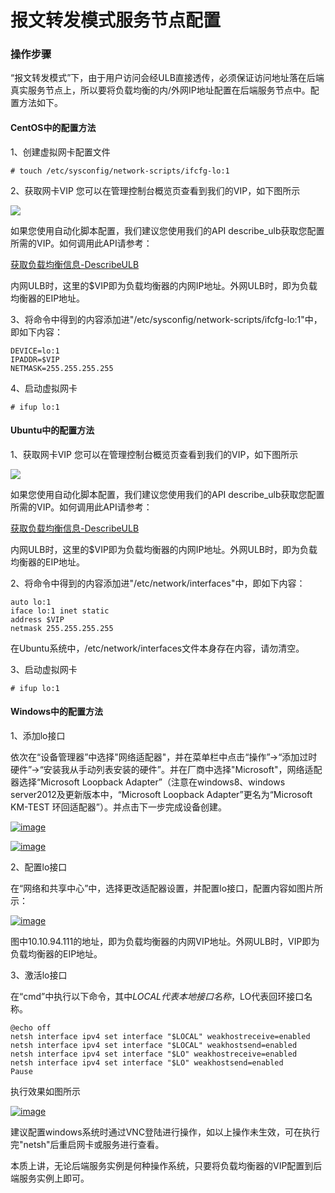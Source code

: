 # 报文转发模式服务节点配置

### 操作步骤

“报文转发模式”下，由于用户访问会经ULB直接透传，必须保证访问地址落在后端真实服务节点上，所以要将负载均衡的内/外网IP地址配置在后端服务节点中。配置方法如下。

#### CentOS中的配置方法 <a id="centos&#x4E2D;&#x7684;&#x914D;&#x7F6E;&#x65B9;&#x6CD5;"></a>

1、创建虚拟网卡配置文件

```text
# touch /etc/sysconfig/network-scripts/ifcfg-lo:1
```

2、获取网卡VIP 您可以在管理控制台概览页查看到我们的VIP，如下图所示

[![](https://docs.ucloud.cn/_media/network/ulb/%E8%8E%B7%E5%8F%96vip.png)](https://docs.ucloud.cn/_detail/network/ulb/%E8%8E%B7%E5%8F%96vip.png?id=network%3Aulb%3Acommon)

如果您使用自动化脚本配置，我们建议您使用我们的API describe\_ulb获取您配置所需的VIP。如何调用此API请参考：

[获取负载均衡信息-DescribeULB](https://docs.ucloud.cn/api/ulb-api/describe_ulb)

内网ULB时，这里的$VIP即为负载均衡器的内网IP地址。外网ULB时，即为负载均衡器的EIP地址。

3、将命令中得到的内容添加进"/etc/sysconfig/network-scripts/ifcfg-lo:1"中，即如下内容：

```text
DEVICE=lo:1
IPADDR=$VIP
NETMASK=255.255.255.255
```

4、启动虚拟网卡

```text
# ifup lo:1
```

#### Ubuntu中的配置方法 <a id="ubuntu&#x4E2D;&#x7684;&#x914D;&#x7F6E;&#x65B9;&#x6CD5;"></a>

1、获取网卡VIP 您可以在管理控制台概览页查看到我们的VIP，如下图所示

[![](https://docs.ucloud.cn/_media/network/ulb/%E8%8E%B7%E5%8F%96vip.png)](https://docs.ucloud.cn/_detail/network/ulb/%E8%8E%B7%E5%8F%96vip.png?id=network%3Aulb%3Acommon)

如果您使用自动化脚本配置，我们建议您使用我们的API describe\_ulb获取您配置所需的VIP。如何调用此API请参考：

[获取负载均衡信息-DescribeULB](https://docs.ucloud.cn/api/ulb-api/describe_ulb)

内网ULB时，这里的$VIP即为负载均衡器的内网IP地址。外网ULB时，即为负载均衡器的EIP地址。

2、将命令中得到的内容添加进"/etc/network/interfaces"中，即如下内容：

```text
auto lo:1
iface lo:1 inet static
address $VIP
netmask 255.255.255.255
```

在Ubuntu系统中，/etc/network/interfaces文件本身存在内容，请勿清空。

3、启动虚拟网卡

```text
# ifup lo:1
```

#### Windows中的配置方法 <a id="windows&#x4E2D;&#x7684;&#x914D;&#x7F6E;&#x65B9;&#x6CD5;"></a>

1、添加lo接口

依次在“设备管理器”中选择"网络适配器"，并在菜单栏中点击“操作”→“添加过时硬件”→“安装我从手动列表安装的硬件”。并在厂商中选择"Microsoft"，网络适配器选择“Microsoft Loopback Adapter”（注意在windows8、windows server2012及更新版本中，“Microsoft Loopback Adapter”更名为“Microsoft KM-TEST 环回适配器”）。并点击下一步完成设备创建。

[![image](https://docs.ucloud.cn/_media/network/ulb/win1.png)](https://docs.ucloud.cn/_detail/network/ulb/win1.png?id=network%3Aulb%3Acommon)

[![image](https://docs.ucloud.cn/_media/network/ulb/win2.png)](https://docs.ucloud.cn/_detail/network/ulb/win2.png?id=network%3Aulb%3Acommon)

2、配置lo接口

在“网络和共享中心”中，选择更改适配器设置，并配置lo接口，配置内容如图片所示：

[![image](https://docs.ucloud.cn/_media/network/ulb/win3.png)](https://docs.ucloud.cn/_detail/network/ulb/win3.png?id=network%3Aulb%3Acommon)

图中10.10.94.111的地址，即为负载均衡器的内网VIP地址。外网ULB时，VIP即为负载均衡器的EIP地址。

3、激活lo接口

在“cmd”中执行以下命令，其中$LOCAL代表本地接口名称，$LO代表回环接口名称。

```text
@echo off
netsh interface ipv4 set interface "$LOCAL" weakhostreceive=enabled
netsh interface ipv4 set interface "$LOCAL" weakhostsend=enabled
netsh interface ipv4 set interface "$LO" weakhostreceive=enabled
netsh interface ipv4 set interface "$LO" weakhostsend=enabled 
Pause
```

执行效果如图所示

[![image](https://docs.ucloud.cn/_media/network/ulb/win4.png)](https://docs.ucloud.cn/_detail/network/ulb/win4.png?id=network%3Aulb%3Acommon)

建议配置windows系统时通过VNC登陆进行操作，如以上操作未生效，可在执行完"netsh"后重启网卡或服务进行查看。

本质上讲，无论后端服务实例是何种操作系统，只要将负载均衡器的VIP配置到后端服务实例上即可。

